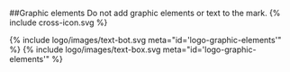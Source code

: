 ##Graphic elements
Do not add graphic elements or text to the mark.
{% include cross-icon.svg %}

{% include logo/images/text-bot.svg meta="id='logo-graphic-elements'" %}
{% include logo/images/text-box.svg meta="id='logo-graphic-elements'" %}
